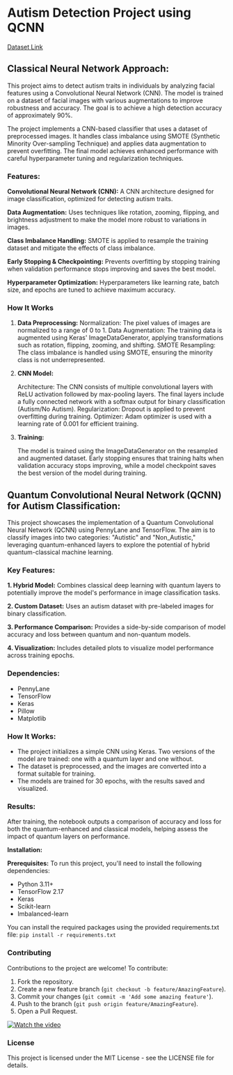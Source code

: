 # Autism Detection Project using QCNN

[Dataset Link](https://drive.google.com/drive/folders/1kFSl8acOOQLJwG3v9Sdx2Q-TKpkA_U8b) 

## Classical Neural Network Approach:

This project aims to detect autism traits in individuals by analyzing facial features using a Convolutional Neural Network (CNN). The model is trained on a dataset of facial images with various augmentations to improve robustness and accuracy. The goal is to achieve a high detection accuracy of approximately 90%.

The project implements a CNN-based classifier that uses a dataset of preprocessed images. It handles class imbalance using SMOTE (Synthetic Minority Over-sampling Technique) and applies data augmentation to prevent overfitting. The final model achieves enhanced performance with careful hyperparameter tuning and regularization techniques.




### **Features:**

**Convolutional Neural Network (CNN):** 
A CNN architecture designed for image classification, optimized for detecting autism traits.

**Data Augmentation:** 
Uses techniques like rotation, zooming, flipping, and brightness adjustment to make the model more robust to variations in images.

**Class Imbalance Handling:**
SMOTE is applied to resample the training dataset and mitigate the effects of class imbalance.

**Early Stopping & Checkpointing:** 
Prevents overfitting by stopping training when validation performance stops improving and saves the best model.

**Hyperparameter Optimization:** 
Hyperparameters like learning rate, batch size, and epochs are tuned to achieve maximum accuracy.

### How It Works

1. **Data Preprocessing:**
    Normalization: The pixel values of images are normalized to a range of 0 to 1.
    Data Augmentation: The training data is augmented using Keras' ImageDataGenerator, applying transformations such as rotation, flipping, zooming, and shifting.
    SMOTE Resampling: The class imbalance is handled using SMOTE, ensuring the minority class is not underrepresented.

2. **CNN Model:**

    Architecture: The CNN consists of multiple convolutional layers with ReLU activation followed by max-pooling layers. The final layers include a fully connected network with a softmax output for binary classification (Autism/No Autism).
    Regularization: Dropout is applied to prevent overfitting during training.
    Optimizer: Adam optimizer is used with a learning rate of 0.001 for efficient training.

3. **Training:**

    The model is trained using the ImageDataGenerator on the resampled and augmented dataset.
    Early stopping ensures that training halts when validation accuracy stops improving, while a model checkpoint saves the best version of the model during training.



## Quantum Convolutional Neural Network (QCNN) for Autism Classification:

This project showcases the implementation of a Quantum Convolutional Neural Network (QCNN) using PennyLane and TensorFlow. The aim is to classify images into two categories: "Autistic" and "Non_Autistic," leveraging quantum-enhanced layers to explore the potential of hybrid quantum-classical machine learning.

### Key Features:

**1. Hybrid Model:** Combines classical deep learning with quantum layers to potentially improve the model's performance in image classification tasks.

**2. Custom Dataset:** Uses an autism dataset with pre-labeled images for binary classification.

**3. Performance Comparison:** Provides a side-by-side comparison of model accuracy and loss between quantum and non-quantum models.

**4. Visualization:** Includes detailed plots to visualize model performance across training epochs.


### Dependencies:
- PennyLane
- TensorFlow
- Keras
- Pillow
- Matplotlib

### How It Works:

- The project initializes a simple CNN using Keras. Two versions of the model are trained: one with a quantum layer and one without.
- The dataset is preprocessed, and the images are converted into a format suitable for training.
- The models are trained for 30 epochs, with the results saved and visualized.

### Results:
After training, the notebook outputs a comparison of accuracy and loss for both the quantum-enhanced and classical models, helping 
assess the impact of quantum layers on performance.

**Installation:**

**Prerequisites:**
To run this project, you'll need to install the following dependencies:

- Python 3.11+
- TensorFlow 2.17
- Keras
- Scikit-learn
- Imbalanced-learn

You can install the required packages using the provided requirements.txt file:
`pip install -r requirements.txt`

### Contributing

Contributions to the project are welcome! To contribute:

1. Fork the repository.
2. Create a new feature branch (`git checkout -b feature/AmazingFeature`).
3. Commit your changes (`git commit -m 'Add some amazing feature'`).
4. Push to the branch (`git push origin feature/AmazingFeature`).
5. Open a Pull Request.


[![Watch the video](https://i.sstatic.net/iI3WN.png)](https://youtu.be/Q0GBxvunFWA)


### License
This project is licensed under the MIT License - see the LICENSE file for details.








